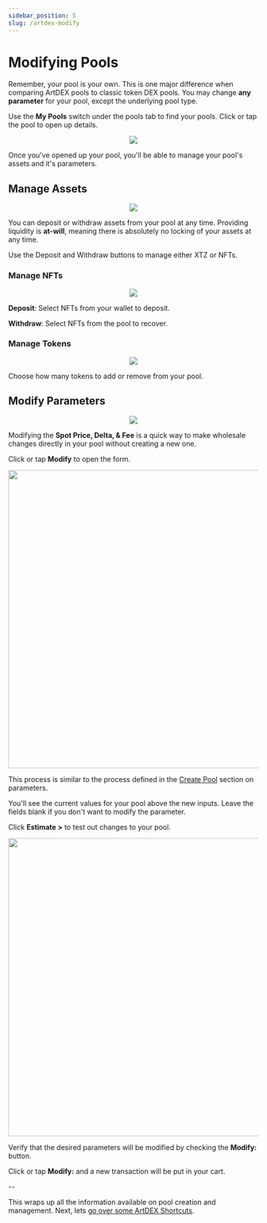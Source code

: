 ```yaml
---
sidebar_position: 5
slug: /artdex-modify
---
```


# Modifying Pools

Remember, your pool is your own. This is one major difference when comparing ArtDEX pools to classic token DEX pools. You may change **any parameter** for your pool, except the underlying pool type. 

Use the **My Pools** switch under the pools tab to find your pools. Click or tap the pool to open up details.

<p align="center"><img src="/artdex-pool-detail.png" /></p>

Once you've opened up your pool, you'll be able to manage your pool's assets and it's parameters.

## Manage Assets

<p align="center"><img src="/artdex-pool-assets.png" /></p>

You can deposit or withdraw assets from your pool at any time. Providing liquidity is **at-will**, meaning there is absolutely no locking of your assets at any time.

Use the Deposit and Withdraw buttons to manage either XTZ or NFTs.

### Manage NFTs

<p align="center"><img src="/artdex-pool-manage-nft.png" /></p>

**Deposit**: Select NFTs from your wallet to deposit.

**Withdraw**: Select NFTs from the pool to recover.

### Manage Tokens

<p align="center"><img src="/artdex-pool-manage-xtz.png" /></p>

Choose how many tokens to add or remove from your pool.

## Modify Parameters

<p align="center"><img src="/artdex-pool-params.png" /></p>

Modifying the **Spot Price, Delta, & Fee** is a quick way to make wholesale changes directly in your pool without creating a new one.

Click or tap **Modify** to open the form.

<p align="center"><img height="600px" src="/artdex-pool-params-form.png" /></p>

This process is similar to the process defined in the [Create Pool](/artdex-pools#spot-price) section on parameters. 

You'll see the current values for your pool above the new inputs. Leave the fields blank if you don't want to modify the parameter.

Click **Estimate >** to test out changes to your pool.

<p align="center"><img height="600px" src="/artdex-pool-params-modify-btn.png" /></p>

Verify that the desired parameters will be modified by checking the **Modify:** button.

Click or tap **Modify:** and a new transaction will be put in your cart.

--

This wraps up all the information available on pool creation and management. Next, lets [go over some ArtDEX Shortcuts](/artdex-shortcuts).